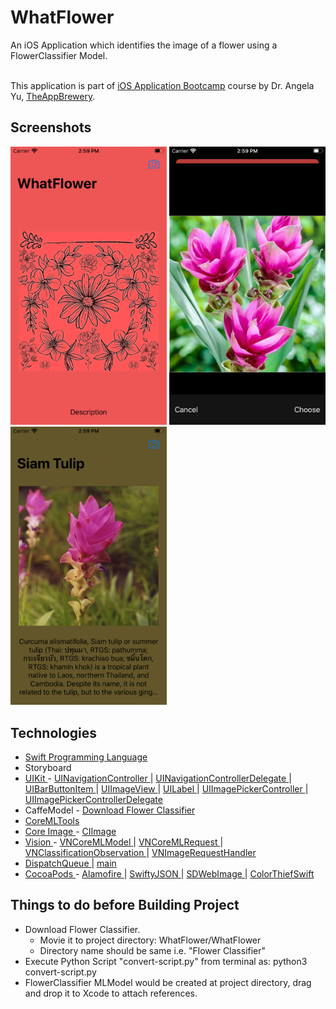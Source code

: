 #  WhatFlower
An iOS Application which identifies the image of a flower using a FlowerClassifier Model.

<br>This application is part of <a href="https://www.udemy.com/course/ios-13-app-development-bootcamp/">iOS Application Bootcamp</a> course by Dr. Angela Yu, <a href="https://www.appbrewery.co">TheAppBrewery</a>.

## Screenshots
<img src="Screenshots/Home.png" width="250"> <img src="Screenshots/SelectPhoto.png" width="250"> <img src="Screenshots/Result.png" width="250">

## Technologies
- <a href="http://developer.apple.com/documentation/swift"> Swift Programming Language </a>
- Storyboard
- <a href="https://developer.apple.com/documentation/uikit"> UIKit </a> - <a href="https://developer.apple.com/documentation/uikit/uinavigationcontroller">  UINavigationController </a> | <a href="https://developer.apple.com/documentation/uikit/uinavigationcontrollerdelegate"> UINavigationControllerDelegate </a> | <a href="https://developer.apple.com/documentation/uikit/uibarbuttonitem"> UIBarButtonItem </a> | <a href="https://developer.apple.com/documentation/uikit/uiimageview"> UIImageView </a> | <a href=""> UILabel </a> | <a href="https://developer.apple.com/documentation/uikit/uiimagepickercontroller"> UIImagePickerController </a> | <a href="https://developer.apple.com/documentation/uikit/uiimagepickercontrollerdelegate"> UIImagePickerControllerDelegate </a>
- CaffeModel - <a href="https://drive.google.com/uc?export=download&id=13v58uJqi_pAXKoBa2J7mZ7sLkaSRVUBb"> Download Flower Classifier </a>
- <a href="https://github.com/apple/coremltools"> CoreMLTools </a> 
- <a href="https://developer.apple.com/documentation/coreimage"> Core Image </a> - <a href="https://developer.apple.com/documentation/coreimage/ciimage"> CIImage </a>
- <a href="https://developer.apple.com/documentation/vision"> Vision </a> - <a href="https://developer.apple.com/documentation/vision/vncoremlmodel"> VNCoreMLModel </a> | <a href="https://developer.apple.com/documentation/vision/vncoremlrequest"> VNCoreMLRequest </a> | <a href="https://developer.apple.com/documentation/vision/vnclassificationobservation"> VNClassificationObservation </a> | <a href="https://developer.apple.com/documentation/vision/vnimagerequesthandler"> VNImageRequestHandler </a>
- <a href="https://developer.apple.com/documentation/dispatch/dispatchqueue"> DispatchQueue </a> | <a href="https://developer.apple.com/documentation/dispatch/dispatchqueue/1781006-main"> main </a>
- <a href="https://cocoapods.org"> CocoaPods </a> - <a href="https://github.com/Alamofire/Alamofire"> Alamofire </a> | <a href="https://github.com/SwiftyJSON/SwiftyJSON"> SwiftyJSON </a> | <a href="https://github.com/SDWebImage/SDWebImage"> SDWebImage </a> | <a href="https://github.com/yamoridon/ColorThiefSwift"> ColorThiefSwift </a>

## Things to do before Building Project
- Download Flower Classifier. 
    - Movie it to project directory: WhatFlower/WhatFlower
    - Directory name should be same i.e. "Flower Classifier"
- Execute Python Script "convert-script.py" from terminal as: python3 convert-script.py 
- FlowerClassifier MLModel would be created at project directory, drag and drop it to Xcode to attach references.

